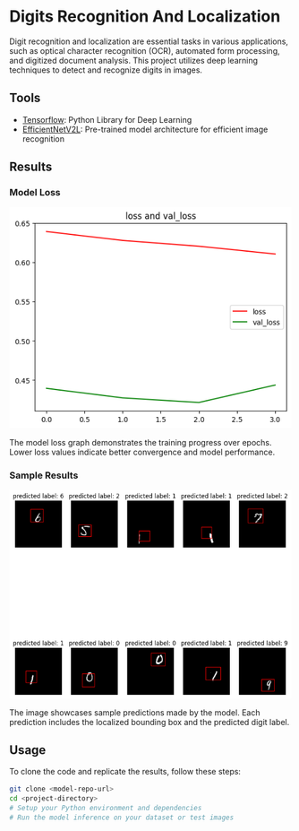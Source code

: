 # Digits Recognition And Localization

Digit recognition and localization are essential tasks in various applications, such as optical character recognition (OCR), automated form processing, and digitized document analysis. This project utilizes deep learning techniques to detect and recognize digits in images.

## Tools

- [Tensorflow](https://www.tensorflow.org): Python Library for Deep Learning
- [EfficientNetV2L](https://www.tensorflow.org/api_docs/python/tf/keras/applications/efficientnet_v2/EfficientNetV2L): Pre-trained model architecture for efficient image recognition

## Results

### Model Loss
![Model Loss](./results/loss.png)

The model loss graph demonstrates the training progress over epochs. Lower loss values indicate better convergence and model performance.

### Sample Results
![Sample Results](./results/results.png)

The image showcases sample predictions made by the model. Each prediction includes the localized bounding box and the predicted digit label. 

## Usage

To clone the code and replicate the results, follow these steps:

```bash
git clone <model-repo-url>
cd <project-directory>
# Setup your Python environment and dependencies
# Run the model inference on your dataset or test images
```
